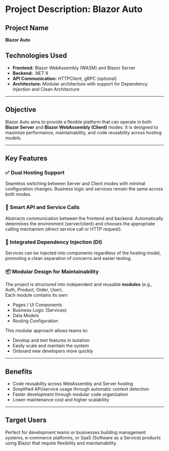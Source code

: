 # Project Description: Blazor Auto

## Project Name
**Blazor Auto**

## Technologies Used
- **Frontend:** Blazor WebAssembly (WASM) and Blazor Server  
- **Backend:** .NET 8  
- **API Communication:** HTTPClient, gRPC (optional)  
- **Architecture:** Modular architecture with support for Dependency Injection and Clean Architecture  

---

## Objective
Blazor Auto aims to provide a flexible platform that can operate in both **Blazor Server** and **Blazor WebAssembly (Client)** modes. It is designed to maximize performance, maintainability, and code reusability across hosting models.

---

## Key Features

### ✅ Dual Hosting Support
Seamless switching between Server and Client modes with minimal configuration changes. Business logic and services remain the same across both modes.

### 🔄 Smart API and Service Calls
Abstracts communication between the frontend and backend. Automatically determines the environment (server/client) and chooses the appropriate calling mechanism (direct service call or HTTP request).

### 🧩 Integrated Dependency Injection (DI)
Services can be injected into components regardless of the hosting model, promoting a clean separation of concerns and easier testing.

### 📦 Modular Design for Maintainability
The project is structured into independent and reusable **modules** (e.g., Auth, Product, Order, User).  
Each module contains its own:
- Pages / UI Components  
- Business Logic (Services)  
- Data Models  
- Routing Configuration  

This modular approach allows teams to:
- Develop and test features in isolation  
- Easily scale and maintain the system  
- Onboard new developers more quickly  

---

## Benefits
- Code reusability across WebAssembly and Server hosting  
- Simplified API/service usage through automatic context detection  
- Faster development through modular code organization  
- Lower maintenance cost and higher scalability  

---

## Target Users
Perfect for development teams or businesses building management systems, e-commerce platforms, or SaaS (Software as a Service) products using Blazor that require flexibility and maintainability.
